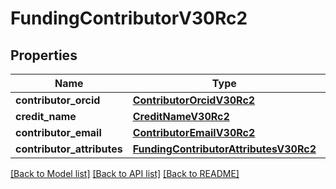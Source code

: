 # FundingContributorV30Rc2

## Properties
Name | Type | Description | Notes
------------ | ------------- | ------------- | -------------
**contributor_orcid** | [**ContributorOrcidV30Rc2**](ContributorOrcidV30Rc2.md) |  | [optional] 
**credit_name** | [**CreditNameV30Rc2**](CreditNameV30Rc2.md) |  | [optional] 
**contributor_email** | [**ContributorEmailV30Rc2**](ContributorEmailV30Rc2.md) |  | [optional] 
**contributor_attributes** | [**FundingContributorAttributesV30Rc2**](FundingContributorAttributesV30Rc2.md) |  | [optional] 

[[Back to Model list]](../README.md#documentation-for-models) [[Back to API list]](../README.md#documentation-for-api-endpoints) [[Back to README]](../README.md)

